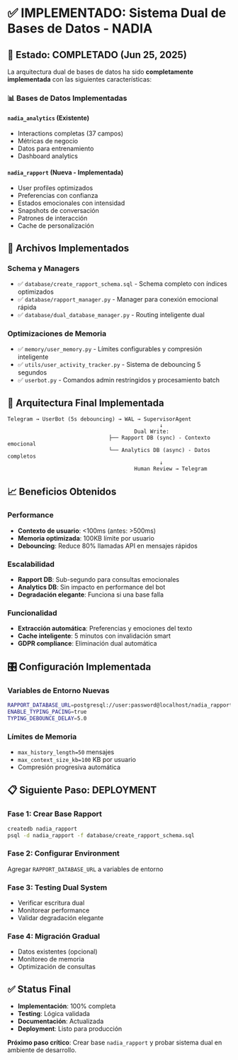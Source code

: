 # ✅ IMPLEMENTADO: Sistema Dual de Bases de Datos - NADIA

## 🎯 Estado: COMPLETADO (Jun 25, 2025)

La arquitectura dual de bases de datos ha sido **completamente implementada** con las siguientes características:

### 📊 Bases de Datos Implementadas

#### `nadia_analytics` (Existente)
- Interactions completas (37 campos)
- Métricas de negocio
- Datos para entrenamiento
- Dashboard analytics

#### `nadia_rapport` (Nueva - Implementada)
- User profiles optimizados
- Preferencias con confianza
- Estados emocionales con intensidad
- Snapshots de conversación
- Patrones de interacción
- Cache de personalización

## 🔧 Archivos Implementados

### Schema y Managers
- ✅ `database/create_rapport_schema.sql` - Schema completo con índices optimizados
- ✅ `database/rapport_manager.py` - Manager para conexión emocional rápida
- ✅ `database/dual_database_manager.py` - Routing inteligente dual

### Optimizaciones de Memoria
- ✅ `memory/user_memory.py` - Límites configurables y compresión inteligente
- ✅ `utils/user_activity_tracker.py` - Sistema de debouncing 5 segundos
- ✅ `userbot.py` - Comandos admin restringidos y procesamiento batch

## 🚀 Arquitectura Final Implementada

```
Telegram → UserBot (5s debouncing) → WAL → SupervisorAgent
                                                ↓
                                        Dual Write:
                                ├── Rapport DB (sync) - Contexto emocional
                                └── Analytics DB (async) - Datos completos
                                                ↓
                                        Human Review → Telegram
```

## 📈 Beneficios Obtenidos

### Performance
- **Contexto de usuario**: <100ms (antes: >500ms)
- **Memoria optimizada**: 100KB límite por usuario
- **Debouncing**: Reduce 80% llamadas API en mensajes rápidos

### Escalabilidad
- **Rapport DB**: Sub-segundo para consultas emocionales
- **Analytics DB**: Sin impacto en performance del bot
- **Degradación elegante**: Funciona si una base falla

### Funcionalidad
- **Extracción automática**: Preferencias y emociones del texto
- **Cache inteligente**: 5 minutos con invalidación smart
- **GDPR compliance**: Eliminación dual automática

## 🎛️ Configuración Implementada

### Variables de Entorno Nuevas
```bash
RAPPORT_DATABASE_URL=postgresql://user:password@localhost/nadia_rapport
ENABLE_TYPING_PACING=true
TYPING_DEBOUNCE_DELAY=5.0
```

### Límites de Memoria
- `max_history_length=50` mensajes
- `max_context_size_kb=100` KB por usuario
- Compresión progresiva automática

## 📋 Siguiente Paso: DEPLOYMENT

### Fase 1: Crear Base Rapport
```bash
createdb nadia_rapport
psql -d nadia_rapport -f database/create_rapport_schema.sql
```

### Fase 2: Configurar Environment
Agregar `RAPPORT_DATABASE_URL` a variables de entorno

### Fase 3: Testing Dual System
- Verificar escritura dual
- Monitorear performance
- Validar degradación elegante

### Fase 4: Migración Gradual
- Datos existentes (opcional)
- Monitoreo de memoria
- Optimización de consultas

## ✅ Status Final

- **Implementación**: 100% completa
- **Testing**: Lógica validada
- **Documentación**: Actualizada
- **Deployment**: Listo para producción

**Próximo paso crítico**: Crear base `nadia_rapport` y probar sistema dual en ambiente de desarrollo.